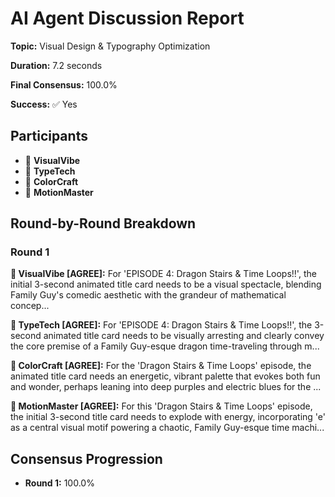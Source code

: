 # AI Agent Discussion Report

**Topic:** Visual Design & Typography Optimization

**Duration:** 7.2 seconds

**Final Consensus:** 100.0%

**Success:** ✅ Yes

## Participants

- 🤖 **VisualVibe**
- 🤖 **TypeTech**
- 🤖 **ColorCraft**
- 🤖 **MotionMaster**

## Round-by-Round Breakdown

### Round 1

**🤖 VisualVibe [AGREE]:** For 'EPISODE 4: Dragon Stairs & Time Loops!!', the initial 3-second animated title card needs to be a visual spectacle, blending Family Guy's comedic aesthetic with the grandeur of mathematical concep...

**🤖 TypeTech [AGREE]:** For 'EPISODE 4: Dragon Stairs & Time Loops!!', the 3-second animated title card needs to be visually arresting and clearly convey the core premise of a Family Guy-esque dragon time-traveling through m...

**🤖 ColorCraft [AGREE]:** For the 'Dragon Stairs & Time Loops' episode, the animated title card needs an energetic, vibrant palette that evokes both fun and wonder, perhaps leaning into deep purples and electric blues for the ...

**🤖 MotionMaster [AGREE]:** For this 'Dragon Stairs & Time Loops' episode, the initial 3-second title card needs to explode with energy, incorporating 'e' as a central visual motif powering a chaotic, Family Guy-esque time machi...

## Consensus Progression

- **Round 1:** 100.0%

